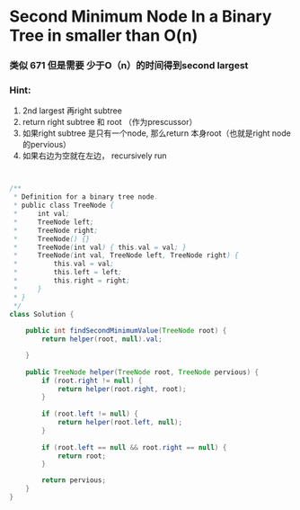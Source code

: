 # Second Minimum Node In a Binary Tree in smaller than O(n)


 ### 类似 671 但是需要 少于O（n）的时间得到second largest

 ### Hint:
 1. 2nd largest 再right subtree
 2. return right subtree 和 root （作为prescussor）
 3. 如果right subtree 是只有一个node, 那么return 本身root（也就是right node 的pervious）
 4. 如果右边为空就在左边， recursively run

```java


/**
 * Definition for a binary tree node.
 * public class TreeNode {
 *     int val;
 *     TreeNode left;
 *     TreeNode right;
 *     TreeNode() {}
 *     TreeNode(int val) { this.val = val; }
 *     TreeNode(int val, TreeNode left, TreeNode right) {
 *         this.val = val;
 *         this.left = left;
 *         this.right = right;
 *     }
 * }
 */
class Solution {
    
    public int findSecondMinimumValue(TreeNode root) {
        return helper(root, null).val;

    }
    
    public TreeNode helper(TreeNode root, TreeNode pervious) {
        if (root.right != null) {
            return helper(root.right, root);
        }
        
        if (root.left != null) {
            return helper(root.left, null);
        }
        
        if (root.left == null && root.right == null) {
            return root;
        }

        return pervious;
    }
}



```
